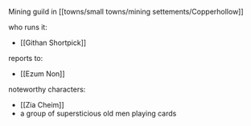 Mining guild in [[towns/small towns/mining settements/Copperhollow]]

who runs it:
- [[Githan Shortpick]]

reports to:
- [[Ezum Non]]

noteworthy characters:
- [[Zia Cheim]]
- a group of supersticious old men playing cards
